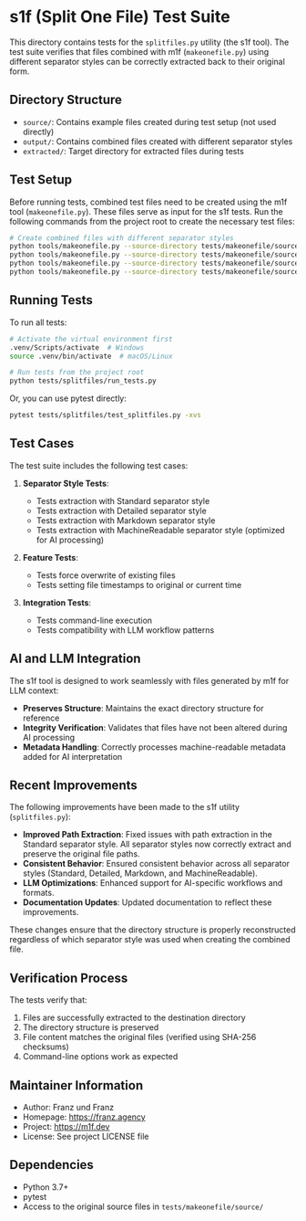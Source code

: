 # s1f (Split One File) Test Suite

This directory contains tests for the `splitfiles.py` utility (the s1f tool). The test suite
verifies that files combined with m1f (`makeonefile.py`) using different separator
styles can be correctly extracted back to their original form.

## Directory Structure

- `source/`: Contains example files created during test setup (not used
  directly)
- `output/`: Contains combined files created with different separator styles
- `extracted/`: Target directory for extracted files during tests

## Test Setup

Before running tests, combined test files need to be created using
the m1f tool (`makeonefile.py`). These files serve as input for the s1f tests. Run
the following commands from the project root to create the necessary test files:

```bash
# Create combined files with different separator styles
python tools/makeonefile.py --source-directory tests/makeonefile/source --output-file tests/splitfiles/output/standard.txt --separator-style Standard --force
python tools/makeonefile.py --source-directory tests/makeonefile/source --output-file tests/splitfiles/output/detailed.txt --separator-style Detailed --force
python tools/makeonefile.py --source-directory tests/makeonefile/source --output-file tests/splitfiles/output/markdown.txt --separator-style Markdown --force
python tools/makeonefile.py --source-directory tests/makeonefile/source --output-file tests/splitfiles/output/machinereadable.txt --separator-style MachineReadable --force
```

## Running Tests

To run all tests:

```bash
# Activate the virtual environment first
.venv/Scripts/activate  # Windows
source .venv/bin/activate  # macOS/Linux

# Run tests from the project root
python tests/splitfiles/run_tests.py
```

Or, you can use pytest directly:

```bash
pytest tests/splitfiles/test_splitfiles.py -xvs
```

## Test Cases

The test suite includes the following test cases:

1. **Separator Style Tests**:

   - Tests extraction with Standard separator style
   - Tests extraction with Detailed separator style
   - Tests extraction with Markdown separator style
   - Tests extraction with MachineReadable separator style (optimized for AI processing)

2. **Feature Tests**:

   - Tests force overwrite of existing files
   - Tests setting file timestamps to original or current time

3. **Integration Tests**:
   - Tests command-line execution
   - Tests compatibility with LLM workflow patterns

## AI and LLM Integration

The s1f tool is designed to work seamlessly with files generated by m1f for LLM context:

- **Preserves Structure**: Maintains the exact directory structure for reference
- **Integrity Verification**: Validates that files have not been altered during AI processing
- **Metadata Handling**: Correctly processes machine-readable metadata added for AI interpretation

## Recent Improvements

The following improvements have been made to the s1f utility (`splitfiles.py`):

- **Improved Path Extraction**: Fixed issues with path extraction in the
  Standard separator style. All separator styles now correctly extract and
  preserve the original file paths.
- **Consistent Behavior**: Ensured consistent behavior across all separator
  styles (Standard, Detailed, Markdown, and MachineReadable).
- **LLM Optimizations**: Enhanced support for AI-specific workflows and formats.
- **Documentation Updates**: Updated documentation to reflect these
  improvements.

These changes ensure that the directory structure is properly reconstructed
regardless of which separator style was used when creating the combined file.

## Verification Process

The tests verify that:

1. Files are successfully extracted to the destination directory
2. The directory structure is preserved
3. File content matches the original files (verified using SHA-256 checksums)
4. Command-line options work as expected

## Maintainer Information

- Author: Franz und Franz
- Homepage: https://franz.agency
- Project: https://m1f.dev
- License: See project LICENSE file

## Dependencies

- Python 3.7+
- pytest
- Access to the original source files in `tests/makeonefile/source/`
